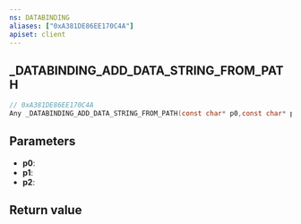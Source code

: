 ```yaml
---
ns: DATABINDING
aliases: ["0xA381DE86EE170C4A"]
apiset: client
---
```

## _DATABINDING_ADD_DATA_STRING_FROM_PATH

```c
// 0xA381DE86EE170C4A
Any _DATABINDING_ADD_DATA_STRING_FROM_PATH(const char* p0,const char* p1,const char* p2);
```


## Parameters
* **p0**:
* **p1**:
* **p2**:

## Return value